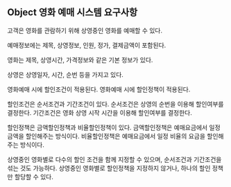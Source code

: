 ## Object 영화 예매 시스템 요구사항

고객은 영화를 관람하기 위해 상영중인 영화를 예매할 수 있다.

예매정보에는 제목, 상영정보, 인원, 정가, 결제금액이 포함된다.

영화는 제목, 상영시간, 가격정보와 같은 기본 정보가 있다.

상영은 상영일자, 시간, 순번 등을 가지고 있다.

영화예매 시에 할인조건이 적용된다.
영화예매 시에 할인정책이 적용된다. 

할인조건은 순서조건과 기간조건이 있다.
순서조건은 상영의 순번을 이용해 할인여부를 결정한다.
기간조건은 영화 상영 시작 시간을 이용해 할인여부를 결정한다.

할인정책은 금액할인정책과 비율할인정책이 있다.
금액할인정책은 예매요금에서 일정 금액을 할인해주는 방식이다.
비율할인정책은 예매요금에서 일정 비율의 요금을 할인해주는 방식이다.

상영중인 영화별로 다수의 할인 조건을 함께 지정할 수 있으며, 순서조건과 기간조건을 섞는 것도 가능하다. 
상영중인 영화별로 할인정책을 지정하지 않거나, 하나의 할인 정책만 할당할 수 있다. 
 